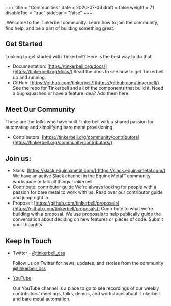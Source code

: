 +++
title = "Communities"
date = 2020-07-06
draft = false
weight = 71
disableToc = "true"
sidebar = "false"
+++

​
Welcome to the Tinkerbell community. Learn how to join the community, find help, and be a part of building something great.

## Get Started

Looking to get started with Tinkerbell? Here is the best way to do that

- Documentation: [https://tinkerbell.org/docs/](https://tinkerbell.org/docs/) Read the docs to see how to get Tinkerbell up and running.
- GitHub: [https://github.com/tinkerbell/](https://github.com/tinkerbell/) See the repo for Tinkerbell and all of the components that build it. Need a bug squashed or have a feature idea? Add them here.

## Meet Our Community

These are the folks who have built Tinkerbell with a shared passion for automating and simplifying bare metal provisioning.

- Contributors: [https://tinkerbell.org/community/contributors](https://tinkerbell.org/community/contributors/)

## Join us:

- Slack: [https://slack.equinixmetal.com/](https://slack.equinixmetal.com/) We have an active Slack channel in the Equinx Metal™ community workspace to talk all things Tinkerbell.
- Contribute: [contributor guide](https://tinkerbell.org/terms/contributor-guide/) We&#39;re always looking for people with a passion for bare metal to work with us. Read over our contributor guide and jump right in.
- Proposal: [https://github.com/tinkerbell/proposals](https://github.com/tinkerbell/proposals)] Contribute to what we&#39;re building with a proposal. We use proposals to help publically guide the conversation about deciding on new features or pieces of code. Submit your thoughts.

## Keep In Touch

- Twitter - [@tinkerbell_oss](https://twitter.com/tinkerbell_oss)

  Follow us on Twitter for news, updates, and stories from the community [@tinkerbell_oss](https://twitter.com/tinkerbell_oss)

- [YouTube](https://www.youtube.com/channel/UCTzWInTQPvzH21KHS8jrq7A/)

  Our YouTube channel is a place to go to see recordings of our weekly contributors' meetings, talks, demos, and workshops about Tinkerbell and bare metal automation.

